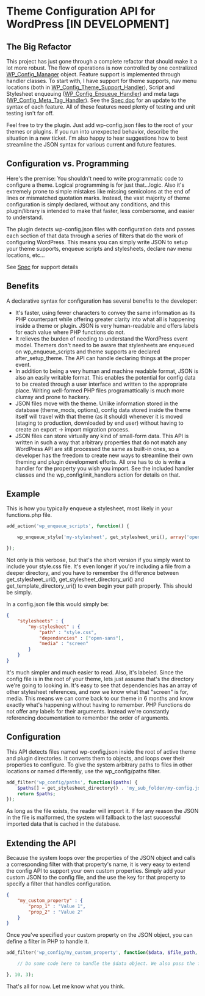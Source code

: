 # Theme Configuration API for WordPress [IN DEVELOPMENT]

## The Big Refactor
This project has just gone through a complete refactor that should make it a lot more robust. The flow of operations is now controlled by one centralized [WP_Config_Manager](includes/class-wp-config-manager.php) object. Feature support is implemented through handler classes. To start with, I have support for theme supports, nav menu locations (both in [WP_Config_Theme_Support_Handler](includes/class-theme-support-handler.php)), Script and Stylesheet enqueuing ([WP_Config_Enqueue_Handler](includes/class-enqueue-handler.php)) and meta tags ([WP_Config_Meta_Tag_Handler](includes/class-meta-tags-handler.php)). See the [Spec doc](docs/spec.md) for an update to the syntax of each feature. All of these features need plenty of testing and unit testing isn't far off.

Feel free to try the plugin. Just add wp-config.json files to the root of your themes or plugins. If you run into unexpected behavior, describe the situation in a new ticket. I'm also happy to hear suggestions how to best streamline the JSON syntax for various current and future features.

## Configuration vs. Programming

Here's the premise: You shouldn't need to write programmatic code to configure a theme. Logical programming is for just that...logic. Also it's extremely prone to simple mistakes like missing semicolons at the end of lines or mismatched quotation marks. Instead, the vast majority of theme configuration is simply declared, without any conditions, and this plugin/library is intended to make that faster, less combersome, and easier to understand.

The plugin detects wp-config.json files with configuration data and passes each section of that data through a series of filters that do the work of configuring WordPress. This means you can simply write JSON to setup your theme supports, enqueue scripts and stylesheets, declare nav menu locations, etc...

See [Spec](docs/spec.md) for support details

## Benefits
A declarative syntax for configuration has several benefits to the developer:
* It's faster, using fewer characters to convey the same information as its PHP counterpart while offering greater clarity into what all is happening inside a theme or plugin. JSON is very human-readable and offers labels for each value where PHP functions do not.
* It relieves the burden of needing to understand the WordPress event model. Themers don't need to be aware that stylesheets are enqueued on wp_enqueue_scripts and theme supports are declared after_setup_theme. The API can handle declaring things at the proper event.
* In addition to being a very human and machine readable format, JSON is also an easily writable format. This enables the potential for config data to be created through a user interface and written to the appropriate place. Writing well-formed PHP files programattically is much more clumsy and prone to hackery.
* JSON files move with the theme. Unlike information stored in the database (theme_mods, options), config data stored inside the theme itself will travel with that theme (as it should) whenever it is moved (staging to production, downloaded by end user) without having to create an export -> import migration process.
* JSON files can store virtually any kind of small-form data. This API is written in such a way that arbitrary properties that do not match any WordPress API are still processed the same as built-in ones, so a developer has the freedom to create new ways to streamline their own theming and plugin development efforts. All one has to do is write a handler for the property you wish you import. See the included handler classes and the wp_config/init_handlers action for details on that.

## Example

This is how you typically enqueue a stylesheet, most likely in your functions.php file.
```php
add_action('wp_enqueue_scripts', function() {

    wp_enqueue_style('my-stylesheet', get_stylesheet_uri(), array('open-sans'), false, 'screen');

});
```

Not only is this verbose, but that's the short version if you simply want to include your style.css file. It's even longer if you're including a file from a deeper directory, and you have to remember the difference between get_stylesheet_uri(), get_stylesheet_directory_uri() and get_template_directory_uri() to even begin your path properly. This should be simply.

In a config.json file this would simply be:

```JSON
{
    "stylesheets" : {
        "my-stylesheet" : {
            "path" : "style.css",
            "dependancies" : ["open-sans"],
            "media" : "screen"
        }
    }
}
```

It's much simpler and much easier to read. Also, it's labeled. Since the config file is in the root of your theme, lets just assume that's the directory we're going to looking in. It's easy to see that dependencies has an array of other stylesheet references, and now we know what that "screen" is for, media. This means we can come back to our theme in 6 months and know exactly what's happening without having to remember. PHP Functions do not offer any labels for their arguments. Instead we're constantly referencing documentation to remember the order of arguments.

## Configuration

This API detects files named wp-config.json inside the root of active theme and plugin directories. It converts them to objects, and loops over their properties to configure. To give the system arbitrary paths to files in other locations or named differently, use the wp_config/paths filter.

```php
add_filter('wp_config/paths', function($paths) {
    $paths[] = get_stylesheet_directory() . 'my_sub_folder/my-config.json';
    return $paths;
});
```

As long as the file exists, the reader will import it. If for any reason the JSON in the file is malformed, the system will fallback to the last successful imported data that is cached in the database.

## Extending the API

Because the system loops over the properties of the JSON object and calls a corresponding filter with that property's name, it is very easy to extend the config API to support your own custom properties. Simply add your custom JSON to the config file, and the use the key for that property to specify a filter that handles configuration.

```JSON
{
    "my_custom_property" : {
        "prop_1" : "Value 1",
        "prop_2" : "Value 2"
    }
}
```

Once you've specified your custom property on the JSON object, you can define a filter in PHP to handle it.

```php
add_filter('wp_config/my_custom_property', function($data, $file_path, $key) {

    // Do some code here to handle the $data object. We also pass the file path in case you need to inspect that file or determine which file it is before performing the configuration. The key argument is the property you are listening for (my_custom_property). This allows for the same function to handle multiple properties.

}, 10, 3);
```

That's all for now. Let me know what you think.
